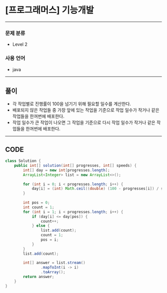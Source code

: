 # [프로그래머스] 기능개발
---

### 문제 분류

- Level 2


### 사용 언어

- java

---

## 풀이

- 각 작업별로 진행률이 100을 넘기기 위해 필요할 일수를 계산한다.
- 배포되지 않은 작업들 중 가장 앞에 있는 작업을 기준으로 작업 일수가 작거나 같은 작업들을 한꺼번에 배포한다.
- 작업 일수가 큰 작업이 나오면 그 작업을 기준으로 다시 작업 일수가 작거나 같은 작업들을 한꺼번에 배포한다.

---

## CODE

```java
class Solution {
    public int[] solution(int[] progresses, int[] speeds) {
        int[] day = new int[progresses.length];
        ArrayList<Integer> list = new ArrayList<>();
        
        for (int i = 0; i < progresses.length; i++) {
            day[i] = (int) Math.ceil((double) (100 - progresses[i]) / speeds[i]);
        }
        
        int pos = 0;
        int count = 1;
        for (int i = 1; i < progresses.length; i++) {
            if (day[i] <= day[pos]) {
                count++;
            } else {
                list.add(count);
                count = 1;
                pos = i;
            }
        }
        list.add(count);
        
        int[] answer = list.stream()
                .mapToInt(i -> i)
                .toArray();
        return answer;
    }
}
```